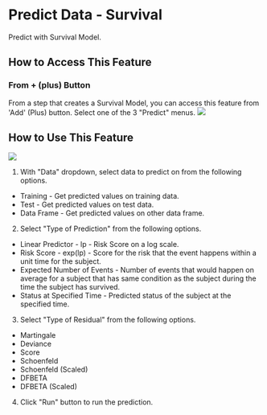 # Predict Data - Survival

Predict with Survival Model.

## How to Access This Feature

### From + (plus) Button
From a step that creates a Survival Model, you can access this feature from 'Add' (Plus) button. Select one of the 3 "Predict" menus.
![](images/prediction_coxph_menu.png)

## How to Use This Feature

![](images/prediction_coxph_dialog.png)

1. With "Data" dropdown, select data to predict on from the following options.
  * Training - Get predicted values on training data.
  * Test - Get predicted values on test data.
  * Data Frame - Get predicted values on other data frame.

2. Select "Type of Prediction" from the following options.
  * Linear Predictor - lp - Risk Score on a log scale.
  * Risk Score - exp(lp) - Score for the risk that the event happens within a unit time for the subject.
  * Expected Number of Events - Number of events that would happen on average for a subject that has same condition as the subject during the time the subject has survived.
  * Status at Specified Time - Predicted status of the subject at the specified time.

3. Select "Type of Residual" from the following options.
  * Martingale
  * Deviance
  * Score
  * Schoenfeld
  * Schoenfeld (Scaled)
  * DFBETA
  * DFBETA (Scaled)

4. Click "Run" button to run the prediction.
